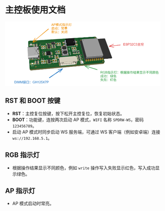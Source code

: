 # 主控板使用文档
 
![主控板](img/spdrw.png)


## RST 和 BOOT 按键
- **RST**：主控复位按键，按下松开主控复位，恢复初始状态。
- **BOOT**：功能键，连按两次启动 AP 模式，`WIFI` 名称 `SPDRW-WS`，密码 `123456789`。
- 启动 AP 模式时同步启动 WS 服务端，可通过 WS 客户端（例如安卓端）连接 `ws://192.168.5.1`。

## RGB 指示灯
- 根据操作结果显示不同颜色，例如 `write` 操作写入失败显示红色，写入成功显示绿色。

## AP 指示灯
- AP 模式启动时常亮。

